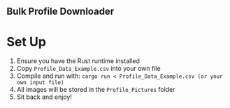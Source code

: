 ## Bulk Profile Downloader

# Set Up
1. Ensure you have the Rust runtime installed
2. Copy `Profile_Data_Example.csv` into your own file
3. Compile and run with: `cargo run < Profile_Data_Example.csv (or your own input file)`
4. All images will be stored in the `Profile_Pictures` folder
5. Sit back and enjoy!
